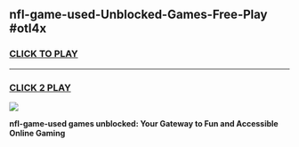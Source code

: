 
## nfl-game-used-Unblocked-Games-Free-Play #otl4x
<h3>
<a href="https://us.freeplayer.one?title=nfl-game-used&ref=9M">CLICK TO PLAY</a></h3>
<hr>

<h3>
<a href="https://us.freeplayer.one?title=nfl-game-used&ref=9M">CLICK 2 PLAY</a>
  
</h3>

<a href="https://us.freeplayer.one?title=nfl-game-used&ref=9M"><img src="https://clearcache.store/games.png"></a>


**nfl-game-used games unblocked: Your Gateway to Fun and Accessible Online Gaming**
